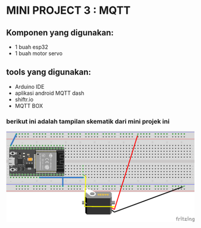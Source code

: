 # MINI PROJECT 3 : MQTT
## Komponen yang digunakan:
+ 1 buah esp32
+ 1 buah motor servo
## tools yang digunakan:
+ Arduino IDE
+ aplikasi android MQTT dash
+ shiftr.io
+ MQTT BOX
### berikut ini adalah tampilan skematik dari mini projek ini
![breadboard](https://github.com/AnandaAp/IoT/blob/main/mini%20projek%203/skematik/breadboard.png)
